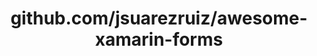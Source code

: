 ---
layout: post
title: github.com/jsuarezruiz/awesome-xamarin-forms
categories: link
tags: [انگلیسی, برنامه‌نویسی]
---